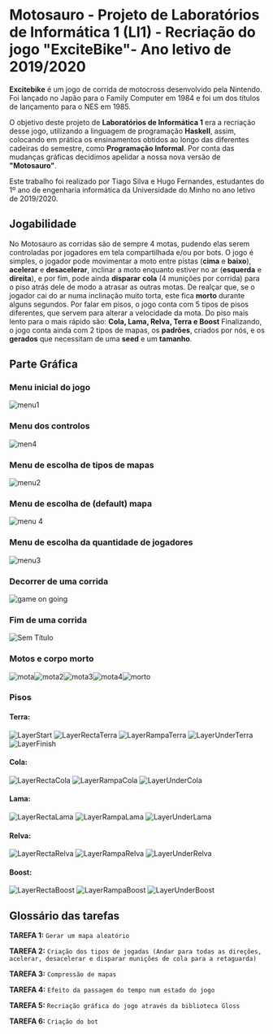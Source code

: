 # Motosauro - Projeto de Laboratórios de Informática 1 (LI1) - Recriação do jogo "ExciteBike"- Ano letivo de 2019/2020

**Excitebike** é um jogo de corrida de motocross desenvolvido pela Nintendo. Foi lançado no Japão para o Family Computer em 1984 e foi um dos títulos de lançamento para o NES em 1985.

O objetivo deste projeto de **Laboratórios de Informática 1** era a recriação desse jogo, utilizando a linguagem de programação **Haskell**, assim, colocando em prática os ensinamentos obtidos ao longo das diferentes cadeiras do semestre, como **Programação Informal**.  Por conta das mudanças gráficas decidimos apelidar a nossa nova versão de **"Motosauro"**.

Este trabalho foi realizado por Tiago Silva e Hugo Fernandes, estudantes do 1º ano de engenharia informática da Universidade do Minho no ano letivo de 2019/2020.

## Jogabilidade

No Motosauro as corridas são de sempre 4 motas, pudendo elas serem controladas por jogadores em tela compartilhada e/ou por bots.
O jogo é simples, o jogador pode movimentar a moto entre pistas (**cima** e **baixo**), **acelerar** e **desacelerar**, inclinar a moto enquanto estiver no ar (**esquerda** e **direita**), e por fim, pode ainda **disparar** **cola** (4 munições por corrida) para o piso atrás dele de modo a atrasar as outras motas. De realçar que, se o jogador cai do ar numa inclinação muito torta, este fica **morto** durante alguns segundos.
Por falar em pisos, o jogo conta com 5 tipos de pisos diferentes, que servem para alterar a velocidade da mota. Do piso mais lento para o mais rápido são: **Cola, Lama, Relva, Terra e Boost**
Finalizando, o jogo conta ainda com 2 tipos de mapas, os **padrões**, criados por nós, e os **gerados** que necessitam de uma **seed** e um **tamanho**.

## Parte Gráfica

### Menu inicial do jogo
![menu1](https://user-images.githubusercontent.com/57015073/191846460-a72741d2-11bf-4511-8422-035e65ad3734.gif)
### Menu dos controlos
![men4](https://user-images.githubusercontent.com/57015073/191835109-abf92924-0ab2-4291-858d-314f401bb86f.png)
### Menu de escolha de tipos de mapas
![menu2](https://user-images.githubusercontent.com/57015073/191846465-e8460021-9b26-4513-8528-bdcaae0f0473.gif)
### Menu de escolha de (default) mapa
![menu 4](https://user-images.githubusercontent.com/57015073/191846470-a5464980-c1aa-4ffa-b43c-c4ad99205586.gif)
### Menu de escolha da quantidade de jogadores
![menu3](https://user-images.githubusercontent.com/57015073/191846468-5a973e1c-a23c-46e8-998c-74bd90b90c81.gif)
### Decorrer de uma corrida
![game on going](https://user-images.githubusercontent.com/57015073/191835897-4e4e8333-1174-4b78-957b-0ef616d87577.png)
### Fim de uma corrida
![Sem Título](https://user-images.githubusercontent.com/57015073/191842314-612d62c3-30a3-4964-9106-c79399d9ad12.png)
### Motos e corpo morto
![mota](https://user-images.githubusercontent.com/57015073/191842538-12dd76be-c368-4418-8e10-d3c4d1ed6e16.png)![mota2](https://user-images.githubusercontent.com/57015073/191842540-cc1f2a31-adb7-4c81-8555-49862e960aa8.png)![mota3](https://user-images.githubusercontent.com/57015073/191842543-b77f9d0d-82e2-4f37-be05-31cbb89ce2e0.png)![mota4](https://user-images.githubusercontent.com/57015073/191842545-6e3b4fe7-b4dd-4d8f-abf5-98eb570aee33.png)![morto](https://user-images.githubusercontent.com/57015073/191842826-0d1fa6a2-b57f-49d8-ae4f-19297a5f6f80.png)
### Pisos
#### Terra:
![LayerStart](https://user-images.githubusercontent.com/57015073/191843692-6fdbfcc7-644a-4785-a821-c2eeef3f997c.png) ![LayerRectaTerra](https://user-images.githubusercontent.com/57015073/191843690-29cc72d6-3577-4ad1-8f9a-325de5aef8a8.png)  ![LayerRampaTerra](https://user-images.githubusercontent.com/57015073/191843712-b1a61c7a-95f9-4e86-b620-2f78cc882e7d.png) ![LayerUnderTerra](https://user-images.githubusercontent.com/57015073/191843702-b53598e0-7e5c-4ab8-9474-ece459aef02b.png) ![LayerFinish](https://user-images.githubusercontent.com/57015073/191843703-c7225efe-dcfb-4c0c-909e-2b482e9661ff.png)
#### Cola:
![LayerRectaCola](https://user-images.githubusercontent.com/57015073/191843681-110d37b5-5776-4e97-ada6-14846bcfc5c0.png) ![LayerRampaCola](https://user-images.githubusercontent.com/57015073/191843708-441f0e52-1925-4c02-b4ea-11ff2fc5d9c9.png) ![LayerUnderCola](https://user-images.githubusercontent.com/57015073/191843695-8f523082-3da1-4b7a-9e48-a05d381d46c1.png)
#### Lama:
![LayerRectaLama](https://user-images.githubusercontent.com/57015073/191843685-2a8bc469-fee9-4b6a-8768-9220be985563.png) ![LayerRampaLama](https://user-images.githubusercontent.com/57015073/191843709-afd3204c-b312-43b3-968a-ead11fe72334.png) ![LayerUnderLama](https://user-images.githubusercontent.com/57015073/191843697-61b8b9b6-f9f6-4813-9fb2-af4701a4f87a.png)
#### Relva:
![LayerRectaRelva](https://user-images.githubusercontent.com/57015073/191843687-436273ff-6d4f-435f-ae84-698803823924.png) ![LayerRampaRelva](https://user-images.githubusercontent.com/57015073/191843711-81d23779-490e-414f-968b-4e7559bc3103.png) ![LayerUnderRelva](https://user-images.githubusercontent.com/57015073/191843700-3504348e-208f-40c9-8898-a6b6eb6304d1.png)
#### Boost:
![LayerRectaBoost](https://user-images.githubusercontent.com/57015073/191843713-f5fde91a-4c57-431c-bdf6-22a0d771e4ae.png) ![LayerRampaBoost](https://user-images.githubusercontent.com/57015073/191843705-6d614595-e985-4697-8824-b1d193de44b8.png) ![LayerUnderBoost](https://user-images.githubusercontent.com/57015073/191843693-87da0d7c-76ed-4bf9-af96-d626b3b941ec.png)

## Glossário das tarefas

**TAREFA 1:** ``Gerar um mapa aleatório``

**TAREFA 2:** ``Criação dos tipos de jogadas (Andar para todas as direções, acelerar, desacelerar e disparar munições de cola para a retaguarda)``

**TAREFA 3:** ``Compressão de mapas``

**TAREFA 4:** ``Efeito da passagem do tempo num estado do jogo``

**TAREFA 5:** ``Recriação gráfica do jogo através da biblioteca Gloss ``

**TAREFA 6:** ``Criação do bot``

